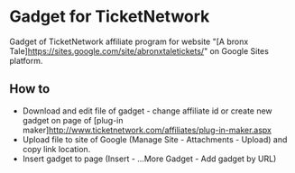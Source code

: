 # Gadget for TicketNetwork
Gadget of TicketNetwork affiliate program for website "[A bronx Tale]https://sites.google.com/site/abronxtaletickets/" on Google Sites platform.

## How to

* Download and edit file of gadget - change affiliate id or create new gadget on page of [plug-in maker]http://www.ticketnetwork.com/affiliates/plug-in-maker.aspx
* Upload file to site of Google (Manage Site - Attachments - Upload) and copy link location.
* Insert gadget to page (Insert - ...More Gadget - Add gadget by URL)
